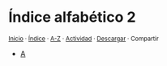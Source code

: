 # Índice alfabético 2
<sup>[Inicio](../index.md) · [Índice](../index.md#contenido) · [A-Z](../indices/alfabetico.md) · [Actividad](../indices/actividad.md) · <a href="../contenido/index.html" download="jucardus-index.html">Descargar</a> · Compartir</sup>

* [A](../contenido/a/index-a.md)
